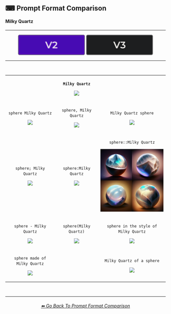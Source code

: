 <h2>⌨ Prompt Format Comparison</h2>
<h4>Milky Quartz</h4>

<hr><!--------------->

<div align="center">

[<img src="/Images/Repo_Parts/Buttons/Version_Buttons/button_version_V2_active.webp?raw=true" alt="MidJourney V2" height="64" />]()
[<img src="/Images/Repo_Parts/Buttons/Version_Buttons/button_version_V3_inactive.webp?raw=true" alt="MidJourney V3" height="64" />](/Pages/MJ_V3/Comparison_Pages/Prompt_Writing/Prompt_Format_Comparison_Subpages/Milky_Quartz.md)

</div>

<hr>
<br>

<div align="center">

<table>
	<tr align=center valign=middle>
		<th>
			<br>
		</th>
		<th>
			<p><code>Milky Quartz</code></p><p><img src="https://github.com/firmianay/MidJourney-Styles-and-Keywords-Reference-zh/blob/main/Images/MJ_V2/Comparison_Page_Images/Prompt_Format_Comparison/MilkyQuartz.webp?raw=true" width="256" /></p>
		</th>
		<th>
			<br>
		</th>
	</tr>
	<tr align=center valign=middle>
		<td>
			<p><code>sphere Milky Quartz</code></p><p><img src="https://github.com/firmianay/MidJourney-Styles-and-Keywords-Reference-zh/blob/main/Images/MJ_V2/Comparison_Page_Images/Prompt_Format_Comparison/sphere_MilkyQuartz.webp?raw=true" width="256" /></p>
		</td>
		<td>
			<p><code>sphere, Milky Quartz</code></p><p><img src="https://github.com/firmianay/MidJourney-Styles-and-Keywords-Reference-zh/blob/main/Images/MJ_V2/Comparison_Page_Images/Prompt_Format_Comparison/sphere-MilkyQuartz.webp?raw=true" width="256" /></p>
		</td>
		<td>
			<p><code>Milky Quartz sphere</code></p><p><img src="https://github.com/firmianay/MidJourney-Styles-and-Keywords-Reference-zh/blob/main/Images/MJ_V2/Comparison_Page_Images/Prompt_Format_Comparison/MilkyQuartz_sphere.webp?raw=true" width="256" /></p>
		</td>
	</tr>
	<tr align=center valign=middle>
		<td>
			<p><code>sphere; Milky Quartz</code></p><p><img src="https://github.com/firmianay/MidJourney-Styles-and-Keywords-Reference-zh/blob/main/Images/MJ_V2/Comparison_Page_Images/Prompt_Format_Comparison/sphere-semicolon-MilkyQuartz.webp?raw=true" width="256" /></p>
		</td>
		<td>
			<p><code>sphere:Milky Quartz</code></p><p><img src="https://github.com/firmianay/MidJourney-Styles-and-Keywords-Reference-zh/blob/main/Images/MJ_V2/Comparison_Page_Images/Prompt_Format_Comparison/sphere-colon-MilkyQuartz.webp?raw=true" width="256" /></p>
		</td>
		<td>
			<p><code>sphere::Milky Quartz</code></p><p><img src="/Images/MJ_V2/Comparison_Page_Images/Prompt_Format_Comparison/sphere-double_colon-MilkyQuartz.webp?raw=true" width="256" /></p>
		</td>
	</tr>
	<tr align=center valign=middle>
		<td>
			<p><code>sphere - Milky Quartz</code></p><p><img src="https://github.com/firmianay/MidJourney-Styles-and-Keywords-Reference-zh/blob/main/Images/MJ_V2/Comparison_Page_Images/Prompt_Format_Comparison/sphere_-_MilkyQuartz.webp?raw=true" width="256" /></p>
		</td>
		<td>
			<p><code>sphere(Milky Quartz)</code></p><p><img src="https://github.com/firmianay/MidJourney-Styles-and-Keywords-Reference-zh/blob/main/Images/MJ_V2/Comparison_Page_Images/Prompt_Format_Comparison/sphere(MilkyQuartz).webp?raw=true" width="256" /></p>
		</td>
		<td>
			<p><code>sphere in the style of Milky Quartz</code></p><p><img src="https://github.com/firmianay/MidJourney-Styles-and-Keywords-Reference-zh/blob/main/Images/MJ_V2/Comparison_Page_Images/Prompt_Format_Comparison/sphere_in_the_style_of_MilkyQuartz.webp?raw=true" width="256" /></p>
		</td>
	</tr>
	<tr align=center valign=middle>
		<td>
			<p><code>sphere made of Milky Quartz</code></p><p><img src="https://github.com/firmianay/MidJourney-Styles-and-Keywords-Reference-zh/blob/main/Images/MJ_V2/Comparison_Page_Images/Prompt_Format_Comparison/sphere_made_of_MilkyQuartz.webp?raw=true" width="256" /></p>
		</td>
		<td>
			<br>
		</td>
		<td>
			<p><code>Milky Quartz of a sphere</code></p><p><img src="https://github.com/firmianay/MidJourney-Styles-and-Keywords-Reference-zh/blob/main/Images/MJ_V2/Comparison_Page_Images/Prompt_Format_Comparison/MilkyQuartz_of_a_sphere.webp?raw=true" width="256" /></p>
		</td>
</table>

</div>

<br>


<hr><!--------------->
<div align="center">
<h6><a href="/Pages/MJ_V2/Comparison_Pages/Prompt_Writing/Prompt_Format_Comparison.md">⬅ Go Back To Prompt Format Comparison</a></h6>
</div>